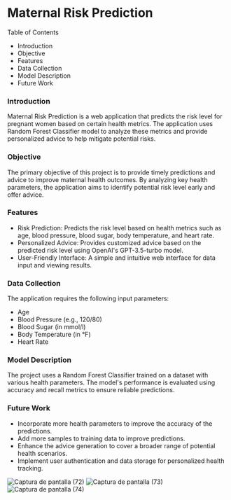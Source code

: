 # Maternal Risk Prediction
Table of Contents
- Introduction
- Objective
- Features
- Data Collection
- Model Description
- Future Work
  
### Introduction
Maternal Risk Prediction is a web application that predicts the risk level for pregnant women based on certain health metrics. The application uses Random Forest Classifier model to analyze these metrics and provide personalized advice to help mitigate potential risks.

### Objective
The primary objective of this project is to provide timely predictions and advice to improve maternal health outcomes. By analyzing key health parameters, the application aims to identify potential risk level early and offer advice.

### Features
- Risk Prediction: Predicts the risk level based on health metrics such as age, blood pressure, blood sugar, body temperature, and heart rate.
- Personalized Advice: Provides customized advice based on the predicted risk level using OpenAI's GPT-3.5-turbo model.
- User-Friendly Interface: A simple and intuitive web interface for data input and viewing results.
  
### Data Collection
The application requires the following input parameters:
- Age
- Blood Pressure (e.g., 120/80)
- Blood Sugar (in mmol/l)
- Body Temperature (in °F)
- Heart Rate

### Model Description
The project uses a Random Forest Classifier trained on a dataset with various health parameters. The model's performance is evaluated using accuracy and recall metrics to ensure reliable predictions.

### Future Work
- Incorporate more health parameters to improve the accuracy of the predictions.
- Add more samples to training data to improve predictions.
- Enhance the advice generation to cover a broader range of potential health scenarios.
- Implement user authentication and data storage for personalized health tracking.


![Captura de pantalla (72)](https://github.com/aranzanarcia/Maternal_risk_model/assets/165634773/aa29b7cc-1b8d-46ca-b8b4-284967e6d829)
![Captura de pantalla (73)](https://github.com/aranzanarcia/Maternal_risk_model/assets/165634773/2131a4e4-e3eb-435f-b1fa-08385d2d3ac6)
![Captura de pantalla (74)](https://github.com/aranzanarcia/Maternal_risk_model/assets/165634773/e264af5a-2725-4a0c-9712-5d4c96756de2)

